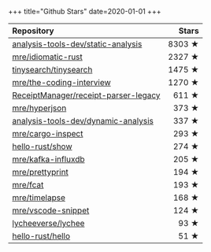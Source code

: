 +++
title="Github Stars"
date=2020-01-01
+++

| Repository | Stars |
| :--------- | ----: |
| [analysis-tools-dev/static-analysis](https://github.com/analysis-tools-dev/static-analysis) | 8303 ★ |
| [mre/idiomatic-rust](https://github.com/mre/idiomatic-rust) | 2327 ★ |
| [tinysearch/tinysearch](https://github.com/tinysearch/tinysearch) | 1475 ★ |
| [mre/the-coding-interview](https://github.com/mre/the-coding-interview) | 1270 ★ |
| [ReceiptManager/receipt-parser-legacy](https://github.com/ReceiptManager/receipt-parser-legacy) | 611 ★ |
| [mre/hyperjson](https://github.com/mre/hyperjson) | 373 ★ |
| [analysis-tools-dev/dynamic-analysis](https://github.com/analysis-tools-dev/dynamic-analysis) | 337 ★ |
| [mre/cargo-inspect](https://github.com/mre/cargo-inspect) | 293 ★ |
| [hello-rust/show](https://github.com/hello-rust/show) | 274 ★ |
| [mre/kafka-influxdb](https://github.com/mre/kafka-influxdb) | 205 ★ |
| [mre/prettyprint](https://github.com/mre/prettyprint) | 194 ★ |
| [mre/fcat](https://github.com/mre/fcat) | 193 ★ |
| [mre/timelapse](https://github.com/mre/timelapse) | 168 ★ |
| [mre/vscode-snippet](https://github.com/mre/vscode-snippet) | 124 ★ |
| [lycheeverse/lychee](https://github.com/lycheeverse/lychee) | 93 ★ |
| [hello-rust/hello](https://github.com/hello-rust/hello) | 51 ★ |

